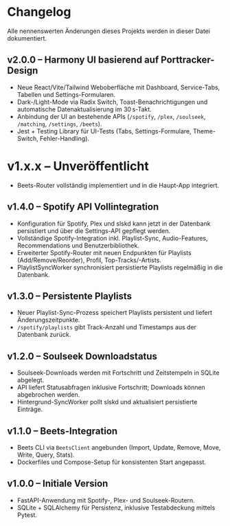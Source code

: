 # Changelog

Alle nennenswerten Änderungen dieses Projekts werden in dieser Datei dokumentiert.

## v2.0.0 – Harmony UI basierend auf Porttracker-Design
- Neue React/Vite/Tailwind Weboberfläche mit Dashboard, Service-Tabs, Tabellen und Settings-Formularen.
- Dark-/Light-Mode via Radix Switch, Toast-Benachrichtigungen und automatische Datenaktualisierung im 30 s-Takt.
- Anbindung der UI an bestehende APIs (`/spotify`, `/plex`, `/soulseek`, `/matching`, `/settings`, `/beets`).
- Jest + Testing Library für UI-Tests (Tabs, Settings-Formulare, Theme-Switch, Fehler-Handling).

# v1.x.x – Unveröffentlicht
- Beets-Router vollständig implementiert und in die Haupt-App integriert.

## v1.4.0 – Spotify API Vollintegration
- Konfiguration für Spotify, Plex und slskd kann jetzt in der Datenbank persistiert und über die Settings-API gepflegt werden.
- Vollständige Spotify-Integration inkl. Playlist-Sync, Audio-Features, Recommendations und Benutzerbibliothek.
- Erweiterter Spotify-Router mit neuen Endpunkten für Playlists (Add/Remove/Reorder), Profil, Top-Tracks/-Artists.
- PlaylistSyncWorker synchronisiert persistierte Playlists regelmäßig in die Datenbank.

## v1.3.0 – Persistente Playlists
- Neuer Playlist-Sync-Prozess speichert Playlists persistent und liefert Änderungszeitpunkte.
- `/spotify/playlists` gibt Track-Anzahl und Timestamps aus der Datenbank zurück.

## v1.2.0 – Soulseek Downloadstatus
- Soulseek-Downloads werden mit Fortschritt und Zeitstempeln in SQLite abgelegt.
- API liefert Statusabfragen inklusive Fortschritt; Downloads können abgebrochen werden.
- Hintergrund-SyncWorker pollt slskd und aktualisiert persistierte Einträge.

## v1.1.0 – Beets-Integration
- Beets CLI via `BeetsClient` angebunden (Import, Update, Remove, Move, Write, Query, Stats).
- Dockerfiles und Compose-Setup für konsistenten Start angepasst.

## v1.0.0 – Initiale Version
- FastAPI-Anwendung mit Spotify-, Plex- und Soulseek-Routern.
- SQLite + SQLAlchemy für Persistenz, inklusive Testabdeckung mittels Pytest.
